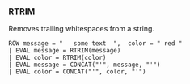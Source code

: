 <!--
This is generated by ESQL’s AbstractFunctionTestCase. Do no edit it. See ../README.md for how to regenerate it.
-->

### RTRIM
Removes trailing whitespaces from a string.

```esql
ROW message = "   some text  ",  color = " red "
| EVAL message = RTRIM(message)
| EVAL color = RTRIM(color)
| EVAL message = CONCAT("'", message, "'")
| EVAL color = CONCAT("'", color, "'")
```

